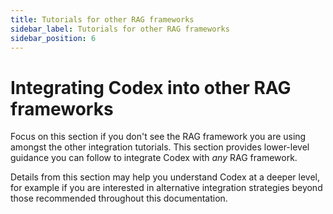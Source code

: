 ```yaml
---
title: Tutorials for other RAG frameworks
sidebar_label: Tutorials for other RAG frameworks
sidebar_position: 6
---
```


# Integrating Codex into other RAG frameworks

Focus on this section if you don't see the RAG framework you are using amongst the other integration tutorials. This section provides lower-level guidance you can follow to integrate Codex with _any_ RAG framework.

Details from this section may help you understand Codex at a deeper level, for example if you are interested in alternative integration strategies beyond those recommended throughout this documentation.
